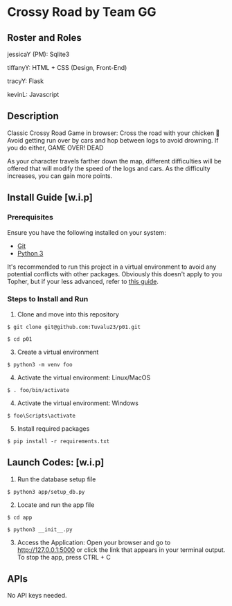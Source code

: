 # Crossy Road by Team GG

## Roster and Roles
jessicaY (PM): Sqlite3

tiffanyY:  HTML + CSS (Design, Front-End)  

tracyY: Flask

kevinL: Javascript


## Description
Classic Crossy Road Game in browser:
Cross the road with your chicken 🐓 Avoid getting run over by cars and hop between logs to avoid drowning. If you do either, GAME OVER! DEAD

As your character travels farther down the map, different difficulties will be offered that will modify the speed of the logs and cars. As the difficulty increases, you can gain more points. 

## Install Guide [w.i.p]

### Prerequisites
Ensure you have the following installed on your system:
- [Git](https://git-scm.com/book/en/v2/Getting-Started-Installing-Git)
- [Python 3](https://www.python.org/downloads/)

It's recommended to run this project in a virtual environment to avoid any potential conflicts with other packages. Obviously this doesn't apply to you Topher, but if your less advanced, refer to [this guide](https://novillo-cs.github.io/apcsa/tools/).

### Steps to Install and Run
1. Clone and move into this repository
```
$ git clone git@github.com:Tuvalu23/p01.git
```
```
$ cd p01
```
3. Create a virtual environment
```
$ python3 -m venv foo
```

4. Activate the virtual environment: Linux/MacOS
```
$ . foo/bin/activate
```
4. Activate the virtual environment: Windows
```
$ foo\Scripts\activate
```
5. Install required packages
```
$ pip install -r requirements.txt
```
## Launch Codes: [w.i.p]
1. Run the database setup file
``` 
$ python3 app/setup_db.py
```
2. Locate and run the app file
``` 
$ cd app
```
``` 
$ python3 __init__.py
```
3. Access the Application: Open your browser and go to http://127.0.0.1:5000 or click the link that appears in your terminal output.
To stop the app, press CTRL + C

## APIs

No API keys needed.
